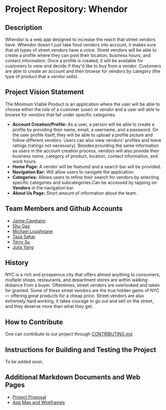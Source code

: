 # Project Repository: Whendor

## Description
Whendor is a web app designed to increase the reach that street vendors have. Whendor doesn't just take food vendors into account, it makes sure that all types of street vendors have a voice. Street vendors will be able to create a profile where they can post their location, business hours, and contact information. Once a profile is created, it will be available for customers to view and decide if they'd like to buy from a vendor. Customers are able to create an account and then browse for vendors by category (the type of product that a vendor sells).

## Project Vision Statement
The Minimum Viable Product is an application where the user will be able to choose either the role of a customer (user) or vendor and a user will able to browse for vendors that fall under specific categories.
- **Account Creation/Profile:** As a user, a person will be able to create a profile by providing their name, email, a username, and a password. On the user profile itself, they will be able to upload a profile picture and follow different vendors. Users can also view vendors' profiles and leave ratings (ratings not necessary). Besides providing the same information as users in the account creation process, vendors will also provide their business name, category of product, location, contact information, and work hours.
- **Home Page:** A vendor will be featured and a search bar will be provided.
- **Navigation Bar:** Will allow users to navigate the application.
- **Categories:** Allows users to refine their search for vendors by selecting specific categories and subcategories.Can be accessed by tapping on **Vendors** in the navigation bar. 
- **About Us Page:** Short amount of information about the team.



## Team Members and Github Accounts
- [Jaime Cayetano](https://github.com/jcthehaxer)
- [Shu Gao](https://github.com/shugao0624)
- [Michael Loughnane](https://github.com/michaelloughnane)
- [Taza Sahar](https://github.com/tazasahar)
- [Terry Su](https://github.com/Moonsolol)
- [Julia Yang](https://github.com/julia-yang)

## History
NYC is a rich and prosperous city that offers almost anything to consumers; multiple shops, restaurants, and department stores are within walking distance from a buyer. Oftentimes, street vendors are overlooked and taken for granted. Some of these street vendors are the true hidden gems of NYC — offering great products for a cheap price. Street vendors are also extremely hard working, it takes courage to go out and sell on the street, and they deserve more than what they get.

## How to Contribute

One can contribute to our project through [CONTRIBUTING.md](https://github.com/software-students-fall2021/project-setup-julia/blob/master/CONTRIBUTING.md)

## Instructions for Building and Testing the Project
To be added soon.

## Additional Markdown Documents and Web Pages
- [Project Proposal](https://github.com/software-students-fall2021/project-proposal-julia)
- [App Map and Wireframes](https://github.com/software-students-fall2021/user-experience-design-julia/blob/main/README.md)
